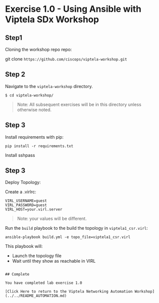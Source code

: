 # Exercise 1.0 -  Using Ansible with Viptela SDx Workshop

## Step1

Cloning the workshop repo repo:

git clone `https://github.com/ciscops/viptela-workshop.git`


## Step 2

Navigate to the `viptela-workshop` directory.

``` shell
$ cd viptela-workshop/
```

>Note: All subsequent exercises will be in this directory unless otherwise noted.

## Step 3

Install requirements with pip:

```
pip install -r requirements.txt
```

Install sshpass

## Step 3

Deploy Topology:

Create a .virlrc:
``` shell
VIRL_USERNAME=guest
VIRL_PASSWORD=guest
VIRL_HOST=your.virl.server
```

>Note: your values will be different.

Run the `build` playbook to the build the topology in `viptela1_csr.virl`:
``` shell
ansible-playbook build.yml -e topo_file=viptela1_csr.virl
```

This playbook will:
* Launch the topology file
* Wait until they show as reachable in VIRL

```

## Complete

You have completed lab exercise 1.0

[Click Here to return to the Viptela Networking Automation Workshop](../../README_AUTOMATION.md)
